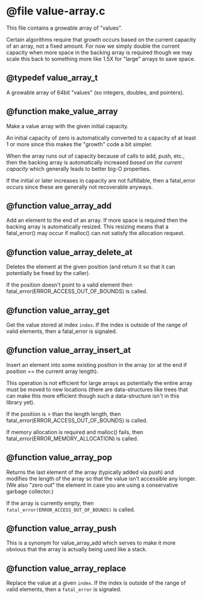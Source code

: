 # @file value-array.c

This file contains a growable array of "values".

Certain algorithms require that growth occurs based on the current
capacity of an array, not a fixed amount. For now we simply double
the current capacity when more space in the backing array is
required though we may scale this back to something more like 1.5X
for "large" arrays to save space.
 
## @typedef value_array_t

A growable array of 64bit "values" (so integers, doubles, and
pointers).
 
## @function make_value_array

Make a value array with the given initial capacity.

An initial capacity of zero is automatically converted to a
capacity of at least 1 or more since this makes the "growth" code a
bit simpler.

When the array runs out of capacity because of calls to add, push,
etc., then the backing array is automatically increased *based on
the current capacity* which generally leads to better big-O
properties.

If the initial or later increases in capacity are not fulfillable,
then a fatal_error occurs since these are generally not recoverable
anyways.
 
## @function value_array_add

Add an element to the end of an array. If more space is required
then the backing array is automatically resized. This resizing
means that a fatal_error() may occur if malloc() can not satisfy the
allocation request.
 
## @function value_array_delete_at

Deletes the element at the given position (and return it so that it
can potentially be freed by the caller).

If the position doesn't point to a valid element then
fatal_error(ERROR_ACCESS_OUT_OF_BOUNDS) is called.
 
## @function value_array_get

Get the value stored at index `index`. If the index is outside of
the range of valid elements, then a fatal_error is signaled.
 
## @function value_array_insert_at

Insert an element into some existing position in the array (or at
the end if position == the current array length).

This operation is not efficient for large arrays as potentially the
entire array must be moved to new locations (there are
data-structures like trees that can make this more efficient though
such a data-structure isn't in this library yet).

If the position is > than the length length, then
fatal_error(ERROR_ACCESS_OUT_OF_BOUNDS) is called.

If memory allocation is required and malloc() fails, then
fatal_error(ERROR_MEMORY_ALLOCATION) is called.
 
## @function value_array_pop

Returns the last element of the array (typically added via push)
and modifies the length of the array so that the value isn't
accessible any longer. (We also "zero out" the element in case you
are using a conservative garbage collector.)

If the array is currently empty, then
`fatal_error(ERROR_ACCESS_OUT_OF_BOUNDS)` is called.
 
## @function value_array_push

This is a synonym for value_array_add which serves to make it more
obvious that the array is actually being used like a stack.
 
## @function value_array_replace

Replace the value at a given `index`. If the index is outside of
the range of valid elements, then a `fatal_error` is signaled.
 
